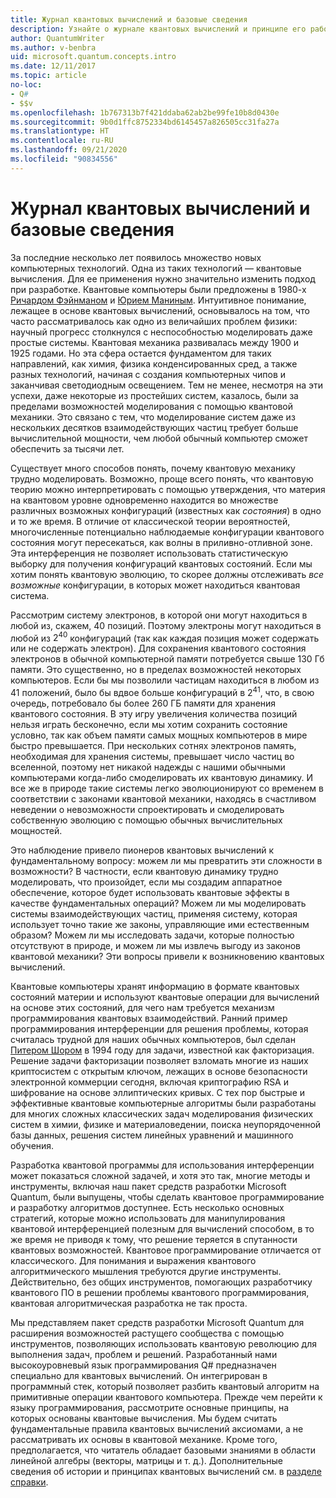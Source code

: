 ```yaml
---
title: Журнал квантовых вычислений и базовые сведения
description: Узнайте о журнале квантовых вычислений и принципе его работы, а также о пакете средств разработки Microsoft Quantum.
author: QuantumWriter
ms.author: v-benbra
uid: microsoft.quantum.concepts.intro
ms.date: 12/11/2017
ms.topic: article
no-loc:
- Q#
- $$v
ms.openlocfilehash: 1b767313b7f421ddaba62ab2be99fe10b8d0430e
ms.sourcegitcommit: 9b0d1ffc8752334bd6145457a826505cc31fa27a
ms.translationtype: HT
ms.contentlocale: ru-RU
ms.lasthandoff: 09/21/2020
ms.locfileid: "90834556"
---
```

# <a name="quantum-computing-history-and-background"></a>Журнал квантовых вычислений и базовые сведения

За последние несколько лет появилось множество новых компьютерных технологий. Одна из таких технологий — квантовые вычисления. Для ее применения нужно значительно изменить подход при разработке.  Квантовые компьютеры были предложены в 1980-х [Ричардом Фэйнманом](https://en.wikipedia.org/wiki/Richard_Feynman) и [Юрием Маниным](https://en.wikipedia.org/wiki/Yuri_Manin).  Интуитивное понимание, лежащее в основе квантовых вычислений, основывалось на том, что часто рассматривалось как одно из величайших проблем физики: научный прогресс столкнулся с неспособностью моделировать даже простые системы. Квантовая механика развивалась между 1900 и 1925 годами. Но эта сфера остается фундаментом для таких направлений, как химия, физика конденсированных сред, а также разных технологий, начиная с создания компьютерных чипов и заканчивая светодиодным освещением.  Тем не менее, несмотря на эти успехи, даже некоторые из простейших систем, казалось, были за пределами возможностей моделирования с помощью квантовой механики.  Это связано с тем, что моделирование систем даже из нескольких десятков взаимодействующих частиц требует больше вычислительной мощности, чем любой обычный компьютер сможет обеспечить за тысячи лет.

Существует много способов понять, почему квантовую механику трудно моделировать.  Возможно, проще всего понять, что квантовую теорию можно интерпретировать с помощью утверждения, что материя на квантовом уровне одновременно находится во множестве различных возможных конфигураций (известных как *состояния*) в одно и то же время.  В отличие от классической теории вероятностей, многочисленные потенциально наблюдаемые конфигурации квантового состояния могут пересекаться, как волны в приливно-отливной зоне.  Эта интерференция не позволяет использовать статистическую выборку для получения конфигураций квантовых состояний.  Если мы хотим понять квантовую эволюцию, то скорее должны отслеживать *все возможные* конфигурации, в которых может находиться квантовая система.  

Рассмотрим систему электронов, в которой они могут находиться в любой из, скажем, $40$ позиций.  Поэтому электроны могут находиться в любой из $2^{40}$ конфигураций (так как каждая позиция может содержать или не содержать электрон). Для сохранения квантового состояния электронов в обычной компьютерной памяти потребуется свыше $130$ Гб памяти.  Это существенно, но в пределах возможностей некоторых компьютеров.  Если бы мы позволили частицам находиться в любом из $41$ положений, было бы вдвое больше конфигураций в $2^{41}$, что, в свою очередь, потребовало бы более $260$ ГБ памяти для хранения квантового состояния. В эту игру увеличения количества позиций нельзя играть бесконечно, если мы хотим сохранить состояние условно, так как объем памяти самых мощных компьютеров в мире быстро превышается.  При нескольких сотнях электронов память, необходимая для хранения системы, превышает число частиц во вселенной, поэтому нет никакой надежды с нашими обычными компьютерами когда-либо смоделировать их квантовую динамику. И все же в природе такие системы легко эволюционируют со временем в соответствии с законами квантовой механики, находясь в счастливом неведении о невозможности спроектировать и смоделировать собственную эволюцию с помощью обычных вычислительных мощностей.

Это наблюдение привело пионеров квантовых вычислений к фундаментальному вопросу: можем ли мы превратить эти сложности в возможности?  В частности, если квантовую динамику трудно моделировать, что произойдет, если мы создадим аппаратное обеспечение, которое будет использовать квантовые эффекты в качестве фундаментальных операций?  Можем ли мы моделировать системы взаимодействующих частиц, применяя систему, которая использует точно такие же законы, управляющие ими естественным образом? Можем ли мы исследовать задачи, которые полностью отсутствуют в природе, и можем ли мы извлечь выгоду из законов квантовой механики?  Эти вопросы привели к возникновению квантовых вычислений.

Квантовые компьютеры хранят информацию в формате квантовых состояний материи и используют квантовые операции для вычислений на основе этих состояний, для чего нам требуется механизм программирования квантовых взаимодействий.  Ранний пример программирования интерференции для решения проблемы, которая считалась трудной для наших обычных компьютеров, был сделан [Питером Шором](https://en.wikipedia.org/wiki/Peter_Shor) в 1994 году для задачи, известной как факторизация.  Решение задачи факторизации позволяет взломать многие из наших криптосистем с открытым ключом, лежащих в основе безопасности электронной коммерции сегодня, включая криптографию RSA и шифрование на основе эллиптических кривых.  С тех пор быстрые и эффективные квантовые компьютерные алгоритмы были разработаны для многих сложных классических задач моделирования физических систем в химии, физике и материаловедении, поиска неупорядоченной базы данных, решения систем линейных уравнений и машинного обучения.

Разработка квантовой программы для использования интерференции может показаться сложной задачей, и хотя это так, многие методы и инструменты, включая наш пакет средств разработки Microsoft Quantum, были выпущены, чтобы сделать квантовое программирование и разработку алгоритмов доступнее. Есть несколько основных стратегий, которые можно использовать для манипулирования квантовой интерференцией полезным для вычислений способом, в то же время не приводя к тому, что решение теряется в спутанности квантовых возможностей. Квантовое программирование отличается от классического. Для понимания и выражения квантового алгоритмического мышления требуются другие инструменты. Действительно, без общих инструментов, помогающих разработчику квантового ПО в решении проблемы квантового программирования, квантовая алгоритмическая разработка не так проста.

Мы представляем пакет средств разработки Microsoft Quantum для расширения возможностей растущего сообщества с помощью инструментов, позволяющих использовать квантовую революцию для выполнения задач, проблем и решений. Разработанный нами высокоуровневый язык программирования Q# предназначен специально для квантовых вычислений. Он интегрирован в программный стек, который позволяет разбить квантовый алгоритм на примитивные операции квантового компьютера.  Прежде чем перейти к языку программирования, рассмотрите основные принципы, на которых основаны квантовые вычисления. Мы будем считать фундаментальные правила квантовых вычислений аксиомами, а не рассматривать их основы в квантовой механике. Кроме того, предполагается, что читатель обладает базовыми знаниями в области линейной алгебры (векторы, матрицы и т. д.). Дополнительные сведения об истории и принципах квантовых вычислений см. в [разделе справки](xref:microsoft.quantum.more-information).
